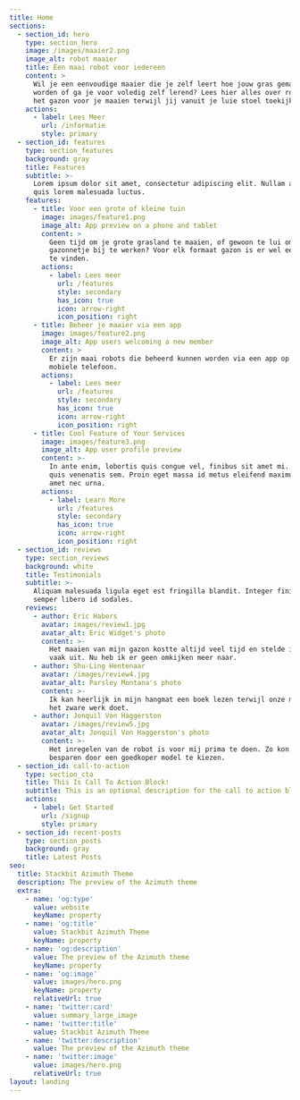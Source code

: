 ```yaml
---
title: Home
sections:
  - section_id: hero
    type: section_hero
    image: /images/maaier2.png
    image_alt: robot maaier
    title: Een maai robot voor iedereen
    content: >
      Wil je een eenvoudige maaier die je zelf leert hoe jouw gras gemaait moet
      worden of ga je voor voledig zelf lerend? Lees hier alles over robots die
      het gazon voor je maaien terwijl jij vanuit je luie stoel toekijkt!
    actions:
      - label: Lees Meer
        url: /informatie
        style: primary
  - section_id: features
    type: section_features
    background: gray
    title: Features
    subtitle: >-
      Lorem ipsum dolor sit amet, consectetur adipiscing elit. Nullam a metus
      quis lorem malesuada luctus.
    features:
      - title: Voor een grote of kleine tuin
        image: images/feature1.png
        image_alt: App preview on a phone and tablet
        content: >
          Geen tijd om je grote grasland te maaien, of gewoon te lui om je
          gazonnetje bij te werken? Voor elk formaat gazon is er wel een maaier
          te vinden.
        actions:
          - label: Lees meer
            url: /features
            style: secondary
            has_icon: true
            icon: arrow-right
            icon_position: right
      - title: Beheer je maaier via een app
        image: images/feature2.png
        image_alt: App users welcoming a new member
        content: >
          Er zijn maai robots die beheerd kunnen worden via een app op je
          mobiele telefoon.
        actions:
          - label: Lees meer
            url: /features
            style: secondary
            has_icon: true
            icon: arrow-right
            icon_position: right
      - title: Cool Feature of Your Services
        image: images/feature3.png
        image_alt: App user profile preview
        content: >-
          In ante enim, lobortis quis congue vel, finibus sit amet mi. Aenean
          quis venenatis sem. Proin eget massa id metus eleifend maximus sit
          amet nec urna.
        actions:
          - label: Learn More
            url: /features
            style: secondary
            has_icon: true
            icon: arrow-right
            icon_position: right
  - section_id: reviews
    type: section_reviews
    background: white
    title: Testimonials
    subtitle: >-
      Aliquam malesuada ligula eget est fringilla blandit. Integer finibus
      semper libero id sodales.
    reviews:
      - author: Eric Habers
        avatar: images/review1.jpg
        avatar_alt: Eric Widget's photo
        content: >-
          Het maaien van mijn gazon kostte altijd veel tijd en stelde ik dus
          vaak uit. Nu heb ik er geen omkijken meer naar.
      - author: Shu-Ling Hentenaar
        avatar: /images/review4.jpg
        avatar_alt: Parsley Montana's photo
        content: >-
          Ik kan heerlijk in mijn hangmat een boek lezen terwijl onze maairobot
          het zware werk doet.
      - author: Jonquil Von Haggerston
        avatar: /images/review5.jpg
        avatar_alt: Jonquil Von Haggerston's photo
        content: >-
          Het inregelen van de robot is voor mij prima te doen. Zo kon ik geld
          besparen door een goedkoper model te kiezen.
  - section_id: call-to-action
    type: section_cta
    title: This Is Call To Action Block!
    subtitle: This is an optional description for the call to action block.
    actions:
      - label: Get Started
        url: /signup
        style: primary
  - section_id: recent-posts
    type: section_posts
    background: gray
    title: Latest Posts
seo:
  title: Stackbit Azimuth Theme
  description: The preview of the Azimuth theme
  extra:
    - name: 'og:type'
      value: website
      keyName: property
    - name: 'og:title'
      value: Stackbit Azimuth Theme
      keyName: property
    - name: 'og:description'
      value: The preview of the Azimuth theme
      keyName: property
    - name: 'og:image'
      value: images/hero.png
      keyName: property
      relativeUrl: true
    - name: 'twitter:card'
      value: summary_large_image
    - name: 'twitter:title'
      value: Stackbit Azimuth Theme
    - name: 'twitter:description'
      value: The preview of the Azimuth theme
    - name: 'twitter:image'
      value: images/hero.png
      relativeUrl: true
layout: landing
---
```

